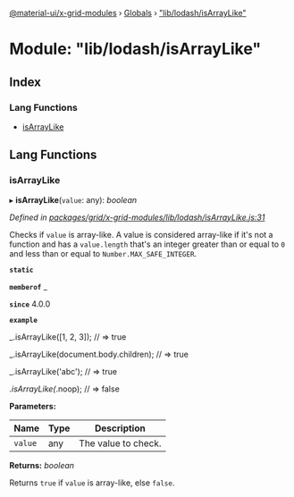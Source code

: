 [@material-ui/x-grid-modules](../README.md) › [Globals](../globals.md) › ["lib/lodash/isArrayLike"](_lib_lodash_isarraylike_.md)

# Module: "lib/lodash/isArrayLike"

## Index

### Lang Functions

* [isArrayLike](_lib_lodash_isarraylike_.md#isarraylike)

## Lang Functions

###  isArrayLike

▸ **isArrayLike**(`value`: any): *boolean*

*Defined in [packages/grid/x-grid-modules/lib/lodash/isArrayLike.js:31](https://github.com/mui-org/material-ui-x/blob/02342a6/packages/grid/x-grid-modules/lib/lodash/isArrayLike.js#L31)*

Checks if `value` is array-like. A value is considered array-like if it's
not a function and has a `value.length` that's an integer greater than or
equal to `0` and less than or equal to `Number.MAX_SAFE_INTEGER`.

**`static`** 

**`memberof`** _

**`since`** 4.0.0

**`example`** 

_.isArrayLike([1, 2, 3]);
// => true

_.isArrayLike(document.body.children);
// => true

_.isArrayLike('abc');
// => true

_.isArrayLike(_.noop);
// => false

**Parameters:**

Name | Type | Description |
------ | ------ | ------ |
`value` | any | The value to check. |

**Returns:** *boolean*

Returns `true` if `value` is array-like, else `false`.
